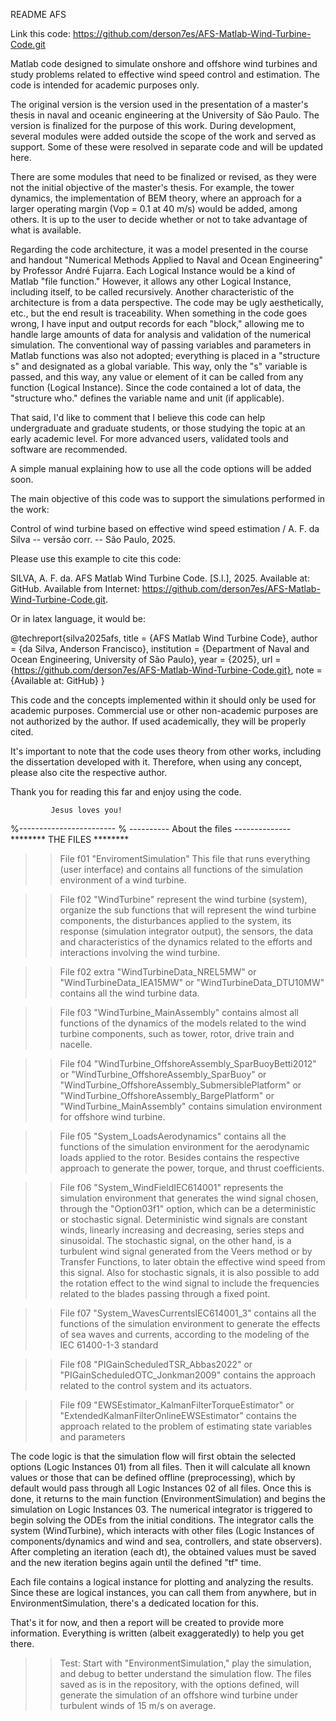 README AFS

Link this code: https://github.com/derson7es/AFS-Matlab-Wind-Turbine-Code.git


Matlab code designed to simulate onshore and offshore wind turbines and study 
problems related to effective wind speed control and estimation. The code is
 intended for academic purposes only.

The original version is the version used in the presentation of a master's
 thesis in naval and oceanic engineering at the University of São Paulo. The
 version is finalized for the purpose of this work. During development, several
 modules were added outside the scope of the work and served as support. Some
 of these were resolved in separate code and will be updated here.

There are some modules that need to be finalized or revised, as they were not 
the initial objective of the master's thesis. For example, the tower dynamics,
 the implementation of BEM theory, where an approach for a larger operating 
margin (Vop = 0.1 at 40 m/s) would be added, among others. It is up to the
 user to decide whether or not to take advantage of what is available.

Regarding the code architecture, it was a model presented in the course
 and handout "Numerical Methods Applied to Naval and Ocean Engineering" 
by Professor André Fujarra. Each Logical Instance would be a kind of 
Matlab "file function." However, it allows any other Logical Instance,
 including itself, to be called recursively. Another characteristic of 
the architecture is from a data perspective. The code may be ugly 
aesthetically, etc., but the end result is traceability. When something
 in the code goes wrong, I have input and output records for each 
"block," allowing me to handle large amounts of data for analysis and
 validation of the numerical simulation. The conventional way of 
passing variables and parameters in Matlab functions was also not
adopted; everything is placed in a "structure s" and designated 
as a global variable. This way, only the "s" variable is passed, 
and this way, any value or element of it can be called from any
function (Logical Instance). Since the code contained a lot of
data, the "structure who." defines the variable name and unit (if applicable).

That said, I'd like to comment that I believe this code can help
 undergraduate and graduate students, or those studying the topic
 at an early academic level. For more advanced users, validated
 tools and software are recommended.

A simple manual explaining how to use all the code options will be added soon.

The main objective of this code was to support the simulations performed in the
 work: 

Control of wind turbine based on effective wind speed estimation / A. F. da Silva -- versão corr. -- São Paulo, 2025.

Please use this example to cite this code:

SILVA, A. F. da. AFS Matlab Wind Turbine Code. [S.l.], 2025. Available at: GitHub. Available from Internet: <https://github.com/derson7es/AFS-Matlab-Wind-Turbine-Code.git>.

Or in latex language, it would be:

@techreport{silva2025afs,
  title        = {AFS Matlab Wind Turbine Code},
  author       = {da Silva, Anderson Francisco},
  institution  = {Department of Naval and Ocean Engineering, University of São Paulo},
  year         = {2025},
  url          = {https://github.com/derson7es/AFS-Matlab-Wind-Turbine-Code.git},
  note         = {Available at: GitHub}
}



This code and the concepts implemented within it should only be used for academic purposes. Commercial use or other non-academic purposes are not authorized by the author. If used academically, they will be properly cited.

It's important to note that the code uses theory from other works, including the dissertation developed with it. Therefore, when using any concept, please also cite the respective author.

Thank you for reading this far and enjoy using the code.

             Jesus loves you!



%------------------------
% ---------- About the files --------------
******** THE FILES ********

>> File f01 "EnviromentSimulation" This file that runs everything (user interface) and 
contains all functions of the simulation environment of a wind turbine.

>> File f02 "WindTurbine" represent the wind turbine (system), organize the sub functions 
that will represent the wind turbine components, the disturbances applied to the system, 
its response (simulation integrator output), the sensors, the data and characteristics 
of the dynamics related to the efforts and interactions involving the wind turbine.

>> File f02 extra "WindTurbineData_NREL5MW" or "WindTurbineData_IEA15MW" or "WindTurbineData_DTU10MW" 
contains all the wind turbine data.

>> File f03 "WindTurbine_MainAssembly" contains almost all functions of the dynamics of 
the models related to the wind turbine components, such as tower, rotor, drive train and nacelle.

>> File f04 "WindTurbine_OffshoreAssembly_SparBuoyBetti2012" or "WindTurbine_OffshoreAssembly_SparBuoy"
 or "WindTurbine_OffshoreAssembly_SubmersiblePlatform" or "WindTurbine_OffshoreAssembly_BargePlatform"
 or  "WindTurbine_MainAssembly" contains simulation environment for offshore wind turbine.

>> File f05 "System_LoadsAerodynamics" contains all the functions of the simulation environment
 for the aerodynamic loads applied to the rotor. Besides contains the respective approach to
 generate the power, torque, and thrust coefficients.

>> File f06 "System_WindFieldIEC614001" represents the simulation environment that generates 
the wind signal chosen, through the "Option03f1" option, which can be a deterministic or 
stochastic signal. Deterministic wind signals are constant winds, linearly increasing and 
decreasing, series steps and sinusoidal. The stochastic signal, on the other hand, is a
 turbulent wind signal generated from the Veers method or by Transfer Functions, to later
 obtain the effective wind speed from this signal. Also for stochastic signals, it is also
 possible to add the rotation effect to the wind signal to include the frequencies related
 to the blades passing through a fixed point.

>> File f07 "System_WavesCurrentsIEC614001_3" contains all the functions of the simulation
 environment to generate the effects of sea waves and currents, according to the modeling of the IEC 61400-1-3 standard

>> File f08 "PIGainScheduledTSR_Abbas2022"  or "PIGainScheduledOTC_Jonkman2009" contains 
the approach related to the control system and its actuators.

>> File f09 "EWSEstimator_KalmanFilterTorqueEstimator" or "ExtendedKalmanFilterOnlineEWSEstimator" 
contains the approach related to the problem of estimating state variables and parameters


The code logic is that the simulation flow will first obtain the selected options (Logic Instances 01)
 from all files. Then it will calculate all known values or those that can be defined offline
 (preprocessing), which by default would pass through all Logic Instances 02 of all files. Once 
this is done, it returns to the main function (EnvironmentSimulation) and begins the simulation 
on Logic Instances 03. The numerical integrator is triggered to begin solving the ODEs from the 
initial conditions. The integrator calls the system (WindTurbine), which interacts with other files 
(Logic Instances of components/dynamics and wind and sea, controllers, and state observers). After
 completing an iteration (each dt), the obtained values must be saved and the new iteration begins
 again until the defined "tf" time.

Each file contains a logical instance for plotting and analyzing the results. Since these are 
logical instances, you can call them from anywhere, but in EnvironmentSimulation, there's a 
dedicated location for this.

That's it for now, and then a report will be created to provide more information. Everything is 
written (albeit exaggeratedly) to help you get there.


>> Test: Start with "EnvironmentSimulation," play the simulation, and debug to better understand the
 simulation flow. The files saved as is in the repository, with the options defined, will
 generate the simulation of an offshore wind turbine under turbulent winds of 15 m/s on average.
